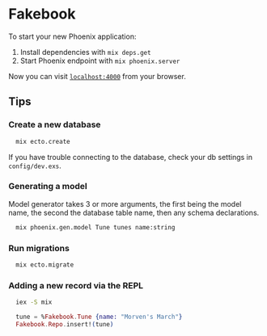 # Fakebook

To start your new Phoenix application:

1. Install dependencies with `mix deps.get`
2. Start Phoenix endpoint with `mix phoenix.server`

Now you can visit [`localhost:4000`](http://localhost:4000) from your browser.

## Tips

### Create a new database

```bash
  mix ecto.create
```

If you have trouble connecting to the database, check your db settings in `config/dev.exs`.


### Generating a model

Model generator takes 3 or more arguments, the first being the model name, the second the
database table name, then any schema declarations.

```bash
  mix phoenix.gen.model Tune tunes name:string
```

### Run migrations

```bash
  mix ecto.migrate
```

### Adding a new record via the REPL

```bash
  iex -S mix
```
```elixir
  tune = %Fakebook.Tune {name: "Morven's March"}
  Fakebook.Repo.insert!(tune)
```
